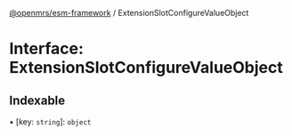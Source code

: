 [@openmrs/esm-framework](../API.md) / ExtensionSlotConfigureValueObject

# Interface: ExtensionSlotConfigureValueObject

## Indexable

▪ [key: `string`]: `object`
